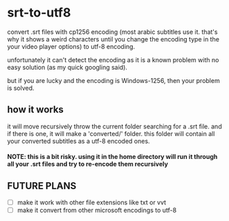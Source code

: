 # srt-to-utf8
convert .srt files with cp1256 encoding (most arabic subtitles use it. that's why it shows a weird characters
until you change the encoding type in the your video player options) to utf-8 encoding.

unfortunately it can't detect the encoding as it is a known problem with no easy solution (as my quick googling said).

but if you are lucky and the encoding is Windows-1256, then your problem is solved.



## how it works

it will move recursively throw the current folder searching for a .srt file.
and if there is one, it will make a 'converted/' folder. this folder will contain all your converted subtitles as a utf-8 encoded ones.

#### NOTE: this is a bit risky. using it in the home directory will run it through all your .srt files and try to re-encode them recursively

## FUTURE PLANS
- [ ] make it work with other file extensions like txt or vvt
- [ ] make it convert from other microsoft encodings to utf-8
